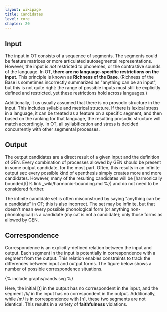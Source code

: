 ```yaml
---
layout: wikipage
title: Candidates
level: core
chapter: 20
---
```


## Input

The input in OT consists of a sequence of segments. The segments could be feature matrices or more articulated autosegmental representations. However, the input is *not* restricted to phonemes, or the contrastive sounds of the language. In OT, **there are no language-specific restrictions on the input**. This principle is known as **Richness of the Base**. (Richness of the Base is sometimes incorrectly summarized as "anything can be an input", but this is not quite right: the range of possible inputs must still be explicitly defined and restricted, yet these restrictions hold across languages.)

Additionally, it us usually assumed that there is no prosodic structure in the input. This includes syllable and metrical structure. If there is lexical stress in a language, it can be treated as a feature on a specific segment, and then based on the ranking for that language, the resulting prosodic structure will match accordingly. In OT, all syllabification and stress is decided concurrently with other segmental processes. 

## Output

The output candidates are a direct result of a given input and the definition of GEN. Every combination of processes allowed by GEN should be present in some output candidate, for the most part. Often, this results in an infinite output set: every possible kind of epenthesis simply creates more and more candidates. However, many of the resulting candidates will be [harmonically bounded]({% link _wiki/harmonic-bounding.md %}) and do not need to be considered further. 

The infinite candidate set is often misconstrued by saying "anything can be a candidate" in OT; this is also incorrect. The set may be infinite, but that doesn't mean every possible phonological form (or anything non-phonological) is a candidate (my cat is not a candidate); only those forms as allowed by GEN. 

## Correspondence

Correspondence is an explicitly-defined relation between the input and output. Each segment in the input is potentially in correspondence with a segment from the output. This relation enables constraints to track the differences between input and output forms. The figure below shows a number of possible correspondence situations.

{% include graphs/cands.svg %}

Here, the initial [t] in the output has no correspondent in the input, and the segment /k/ in the input has no correspondent in the output. Additionally, while /m/ is in correspondence with [n], these two segments are not identical. This results in a variety of **faithfulness** violations.
